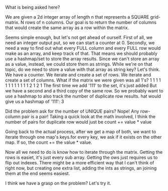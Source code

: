What is being asked here?

We are given a 2d integer array of length n that represents a SQUARE grid-matrix. N rows of n columns.
Our goal is to return the number of columns that would create the same array as a row within the matrix.

Seems simple enough, but let's not get ahead of ourself.
First of all, we need an integer output put, so we can start a counter at 0.
Secondly, we need a way to find out what every FULL column and every FULL row would make as an array, and keep track of that.
That means we should probably use a hashmap/set to store the array results.
Since we can't store an array as a value, instead, we could store them as strings.
While we're on that topic, do we need to store a value with that array as string key? Let's think.
We have a counter.
We iterate and create a set of rows.
We iterate and create a set of columns.
What if the matrix we were given was all 1's?
1 1 1 1
1 1 1 1
1 1 1 1
2 1 2 1
The first time we add '111' to the set, it's just added
But we have a second and a third copy of the same row. So we probably want to use a hashmap to also track the number of duplicate row results.
hat would give us a hashmap of '111': 3

Did the problem ask for the number of UNIQUE pairs? Nope! Any row-column pair is a pair! Taking a quick look at the math involved, I think the number of pairs for duplicate row would just be count += value * value

Going back to the actual process, after we get a map of both, we want to iterate through one map's keys.for every key, we ask if it exists on the other map.
If so, the count += the value * value.

Now all we need to do is know how to iterate through the matrix.
Getting the rows is easiet, it's just every sub array.
Getting the ows just requires us to flip out indexes.
There might be a more efficient way that I can't think of right now, but creating one extra list, adding the ints as strings, an joining them at the end seems easiest.

I think we have a grasp on the problem? Let's try it.